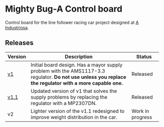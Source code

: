 # Mighty Bug-A Control board

Control board for the line follower racing car project designed at [A Industriosa](https://intranet.aindustriosa.org/).

## Releases

Version | Description | Status
------------ | ------------- | ------------
[v1](v1/README.md) | Initial board design. Has a mayor supply problem with the AMS1117-3.3 regulator. **Do not use unless you replace the regulator with a more capable one.** | Released
[v1.1](v1.1/README.md) | Updated version of v1 that solves the supply problems by replacing the regulator with a MP2307DN. | Released
v2 | Lighter version of the v1.1 redesigned to improve weight distribution in the car. | Work in progress
